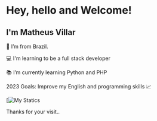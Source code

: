 # Hey, hello and Welcome!

## I'm Matheus Villar

:house_with_garden: I’m from Brazil.

:computer: I'm learning to be a full stack developer

:books: I’m currently learning Python and PHP

2023 Goals: Improve my English and programming skills 📈

[![My Statics ](https://github-readme-stats.vercel.app/api?username=matthvll&show_icons=true&theme=dracula)
  
Thanks for your visit..

